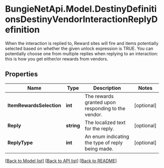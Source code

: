 # BungieNetApi.Model.DestinyDefinitionsDestinyVendorInteractionReplyDefinition
When the interaction is replied to, Reward sites will fire and items potentially selected based on whether the given unlock expression is TRUE.  You can potentially choose one from multiple replies when replying to an interaction: this is how you get either/or rewards from vendors.
## Properties

Name | Type | Description | Notes
------------ | ------------- | ------------- | -------------
**ItemRewardsSelection** | **int** | The rewards granted upon responding to the vendor. | [optional] 
**Reply** | **string** | The localized text for the reply. | [optional] 
**ReplyType** | **int** | An enum indicating the type of reply being made. | [optional] 

[[Back to Model list]](../README.md#documentation-for-models) [[Back to API list]](../README.md#documentation-for-api-endpoints) [[Back to README]](../README.md)

